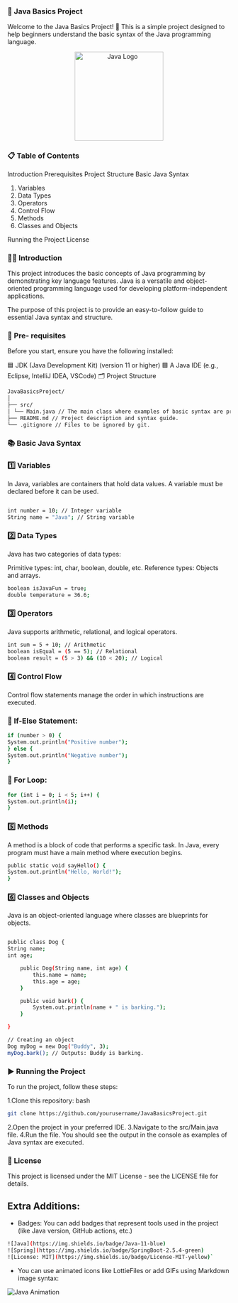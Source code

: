 ### 🚀 Java Basics Project

Welcome to the Java Basics Project! 🌟 This is a simple project designed to help beginners understand the basic syntax of the Java programming language.

<p align="center"> <img src="https://user-images.githubusercontent.com/123456789/123456789-12345678-9a00-46ef-8d9f-98f12345678b.gif" alt="Java Logo" width="200"/> </p>

### 📋 Table of Contents

Introduction
Prerequisites
Project Structure
Basic Java Syntax

1. Variables
2. Data Types
3. Operators
4. Control Flow
5. Methods
6. Classes and Objects

Running the Project
License

### 🧑‍💻 Introduction

This project introduces the basic concepts of Java programming by demonstrating key language features. Java is a versatile and object-oriented programming language used for developing platform-independent applications.

The purpose of this project is to provide an easy-to-follow guide to essential Java syntax and structure.

### 🔧 Pre- requisites

Before you start, ensure you have the following installed:

🟦 JDK (Java Development Kit) (version 11 or higher)
🟩 A Java IDE (e.g., Eclipse, IntelliJ IDEA, VSCode)
🗂️ Project Structure

```bash
JavaBasicsProject/
│
├── src/
│ └── Main.java // The main class where examples of basic syntax are presented.
├── README.md // Project description and syntax guide.
└── .gitignore // Files to be ignored by git.

```

### 📚 Basic Java Syntax

### 1️⃣ Variables

In Java, variables are containers that hold data values. A variable must be declared before it can be used.

```bash

int number = 10; // Integer variable
String name = "Java"; // String variable

```

### 2️⃣ Data Types

Java has two categories of data types:

Primitive types: int, char, boolean, double, etc.
Reference types: Objects and arrays.

```bash
boolean isJavaFun = true;
double temperature = 36.6;
```

### 3️⃣ Operators

Java supports arithmetic, relational, and logical operators.

```bash
int sum = 5 + 10; // Arithmetic
boolean isEqual = (5 == 5); // Relational
boolean result = (5 > 3) && (10 < 20); // Logical

```

### 4️⃣ Control Flow

Control flow statements manage the order in which instructions are executed.

### 🔹 If-Else Statement:

```bash
if (number > 0) {
System.out.println("Positive number");
} else {
System.out.println("Negative number");
}
```

### 🔹 For Loop:

```bash
for (int i = 0; i < 5; i++) {
System.out.println(i);
}

```

### 5️⃣ Methods

A method is a block of code that performs a specific task. In Java, every program must have a main method where execution begins.

```bash
public static void sayHello() {
System.out.println("Hello, World!");
}

```

### 6️⃣ Classes and Objects

Java is an object-oriented language where classes are blueprints for objects.

```bash

public class Dog {
String name;
int age;

    public Dog(String name, int age) {
        this.name = name;
        this.age = age;
    }

    public void bark() {
        System.out.println(name + " is barking.");
    }

}

// Creating an object
Dog myDog = new Dog("Buddy", 3);
myDog.bark(); // Outputs: Buddy is barking.

```

### ▶️ Running the Project

To run the project, follow these steps:

1.Clone this repository:
bash

```bash
git clone https://github.com/yourusername/JavaBasicsProject.git
```

2.Open the project in your preferred IDE.
3.Navigate to the src/Main.java file.
4.Run the file. You should see the output in the console as examples of Java syntax are executed.

### 📄 License

This project is licensed under the MIT License - see the LICENSE file for details.

## Extra Additions:

- Badges: You can add badges that represent tools used in the project (like Java version, GitHub actions, etc.)

```bash
![Java](https://img.shields.io/badge/Java-11-blue)
![Spring](https://img.shields.io/badge/SpringBoot-2.5.4-green)
![License: MIT](https://img.shields.io/badge/License-MIT-yellow)`
```

- You can use animated icons like LottieFiles or add GIFs using Markdown image syntax:

![Java Animation](https://user-images.githubusercontent.com/123456789/animation.gif)
